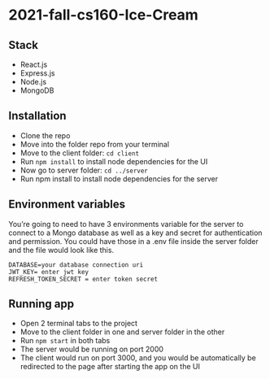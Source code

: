 # 2021-fall-cs160-Ice-Cream

## Stack

- React.js
- Express.js
- Node.js
- MongoDB

## Installation

- Clone the repo
- Move into the folder repo from your terminal
- Move to the client folder: `cd client`
- Run `npm install` to install node dependencies for the UI
- Now go to server folder: `cd ../server`
- Run npm install to install node dependencies for the server

## Environment variables

You’re going to need to have 3 environments variable for the server to connect to a Mongo database as well as a key and secret for authentication and permission. You could have those in a .env file inside the server folder and the file would look like this.

```
DATABASE=your database connection uri
JWT_KEY= enter jwt key
REFRESH_TOKEN_SECRET = enter token secret
```

## Running app

- Open 2 terminal tabs to the project
- Move to the client folder in one and server folder in the other
- Run `npm start` in both tabs
- The server would be running on port 2000
- The client would run on port 3000, and you would be automatically be redirected to the page after starting the app on the UI
